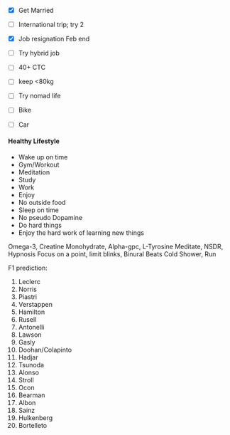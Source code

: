 
- [x] Get Married
- [ ] International trip; try 2
- [x] Job resignation Feb end
- [ ] Try hybrid job
- [ ] 40+ CTC
- [ ] keep <80kg
- [ ] Try nomad life
- [ ] Bike
- [ ] Car




#### Healthy Lifestyle
- Wake up on time
- Gym/Workout
- Meditation
- Study
- Work
- Enjoy
- No outside food
- Sleep on time
- No pseudo Dopamine
- Do hard things
- Enjoy the hard work of learning new things



Omega-3, Creatine Monohydrate, Alpha-gpc, L-Tyrosine
Meditate, NSDR, Hypnosis
Focus on a point, limit blinks, Binural Beats
Cold Shower, Run





F1 prediction:

1. Leclerc
2. Norris
3. Piastri
4. Verstappen
5. Hamilton
6. Rusell
7. Antonelli
8. Lawson
9. Gasly
10. Doohan/Colapinto
11. Hadjar
12. Tsunoda
13. Alonso
14. Stroll
15. Ocon
16. Bearman
17. Albon
18. Sainz
19. Hulkenberg
20. Bortelleto




